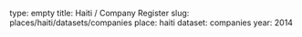 type: empty
title: Haiti / Company Register
slug: places/haiti/datasets/companies
place: haiti
dataset: companies
year: 2014
